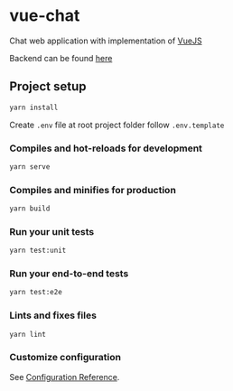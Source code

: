 # vue-chat

Chat web application with implementation of [VueJS](https://vuejs.org/)

Backend can be found [here](https://github.com/lPaths/node-chat)

## Project setup

```bash
yarn install
```

Create `.env` file at root project folder follow `.env.template`

### Compiles and hot-reloads for development

```bash
yarn serve
```

### Compiles and minifies for production

```bash
yarn build
```

### Run your unit tests

```bash
yarn test:unit
```

### Run your end-to-end tests

```bash
yarn test:e2e
```

### Lints and fixes files

```bash
yarn lint
```

### Customize configuration

See [Configuration Reference](https://cli.vuejs.org/config/).
